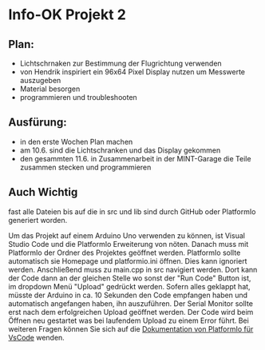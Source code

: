 # Info-OK Projekt 2

## Plan:
- Lichtschrnaken zur Bestimmung der Flugrichtung verwenden
- von Hendrik inspiriert ein 96x64 Pixel Display nutzen um Messwerte auszugeben
- Material besorgen
- programmieren und troubleshooten

## Ausfürung:
- in den erste Wochen Plan machen
- am 10.6. sind die Lichtschranken und das Display gekommen
- den gesammten 11.6. in Zusammenarbeit in der MINT-Garage die Teile zusammen stecken und programmieren

## Auch Wichtig
fast alle Dateien bis auf die in src und lib sind durch GitHub oder PlatformIo generiert worden.

Um das Projekt auf einem Arduino Uno verwenden zu können, ist Visual Studio Code und die PlatformIo Erweiterung von nöten. Danach muss mit PlatformIo der Ordner des Projektes geöffnet werden. PlatformIo sollte automatisch sie Homepage und platformio.ini öffnen. Dies kann ignoriert werden. Anschließend muss zu main.cpp in src navigiert werden. Dort kann der Code dann an der gleichen Stelle wo sonst der "Run Code" Button ist, im dropdown Menü "Upload" gedrückt werden. Sofern alles geklappt hat, müsste der Arduino in ca. 10 Sekunden den Code empfangen haben und automatisch angefangen haben, ihn auszuführen. Der Serial Monitor sollte erst nach dem erfolgreichen Upload geöffnet werden. Der Code wird beim Öffnen neu gestartet was bei laufendem Upload zu einem Error führt. Bei weiteren Fragen können Sie sich auf die [Dokumentation von PlatformIo für VsCode](https://docs.platformio.org/en/latest/integration/ide/vscode.html#ide-vscode) wenden.
